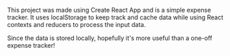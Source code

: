 This project was made using Create React App and is a simple expense tracker.
It uses localStorage to keep track and cache data while using React contexts and reducers to process the input data.

Since the data is stored locally, hopefully it's more useful than a one-off expense tracker!
